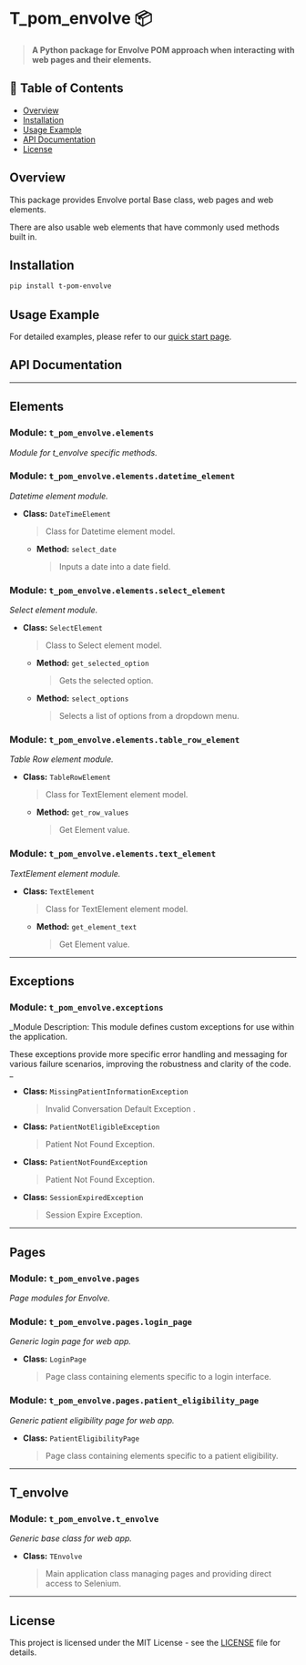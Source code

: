 # T_pom_envolve 📦

> **A Python package for Envolve POM approach
            when interacting with web pages and their elements.**

## 📑 Table of Contents
- [Overview](#overview)
- [Installation](#installation)
- [Usage Example](#usage-example)
- [API Documentation](#api-documentation)
- [License](#license)

## Overview
This package provides Envolve portal Base class, web pages and web elements.
            
There are also usable web elements that have commonly used methods built in.

## Installation
```bash
pip install t-pom-envolve
```

## Usage Example
For detailed examples, please refer to our
            [quick start page](https://www.notion.so/thoughtfulautomation/T-POM-Envolve-150f43a78fa48051acadc531a4675534).

### 
## API Documentation

---

## Elements
### Module: `t_pom_envolve.elements`

_Module for t_envolve specific methods._

### Module: `t_pom_envolve.elements.datetime_element`

_Datetime element module._

- **Class:** `DateTimeElement`
  > Class for Datetime element model.
  - **Method:** `select_date`
    > Inputs a date into a date field.
### Module: `t_pom_envolve.elements.select_element`

_Select element module._

- **Class:** `SelectElement`
  > Class to Select element model.
  - **Method:** `get_selected_option`
    > Gets the selected option.
  - **Method:** `select_options`
    > Selects a list of options from a dropdown menu.
### Module: `t_pom_envolve.elements.table_row_element`

_Table Row element module._

- **Class:** `TableRowElement`
  > Class for TextElement element model.
  - **Method:** `get_row_values`
    > Get Element value.
### Module: `t_pom_envolve.elements.text_element`

_TextElement element module._

- **Class:** `TextElement`
  > Class for TextElement element model.
  - **Method:** `get_element_text`
    > Get Element value.

---

## Exceptions
### Module: `t_pom_envolve.exceptions`

_Module Description: This module defines custom exceptions for use within the application.

These exceptions provide more specific error handling and messaging for various failure scenarios,
improving the robustness and clarity of the code.
_

- **Class:** `MissingPatientInformationException`
  > Invalid Conversation Default Exception .
- **Class:** `PatientNotEligibleException`
  > Patient Not Found Exception.
- **Class:** `PatientNotFoundException`
  > Patient Not Found Exception.
- **Class:** `SessionExpiredException`
  > Session Expire Exception.

---

## Pages
### Module: `t_pom_envolve.pages`

_Page modules for Envolve._

### Module: `t_pom_envolve.pages.login_page`

_Generic login page for web app._

- **Class:** `LoginPage`
  > Page class containing elements specific to a login interface.
### Module: `t_pom_envolve.pages.patient_eligibility_page`

_Generic patient eligibility page for web app._

- **Class:** `PatientEligibilityPage`
  > Page class containing elements specific to a patient eligibility.

---

## T_envolve
### Module: `t_pom_envolve.t_envolve`

_Generic base class for web app._

- **Class:** `TEnvolve`
  > Main application class managing pages and providing direct access to Selenium.

---

## License
This project is licensed under the MIT License - see the [LICENSE](LICENSE) file for details.
